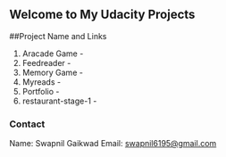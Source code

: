 ## Welcome to My Udacity Projects


##Project Name and Links

1. Aracade Game - 
2. Feedreader - 
3. Memory Game - 
4. Myreads - 
5. Portfolio - 
6. restaurant-stage-1 - 


### Contact
Name: Swapnil Gaikwad
Email: swapnil6195@gmail.com
